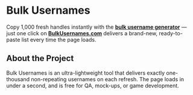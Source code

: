 # Bulk Usernames

Copy 1,000 fresh handles instantly with the **[bulk username generator](https://bulkusernames.com)** — just one click on **[BulkUsernames.com](https://bulkusernames.com)** delivers a brand-new, ready-to-paste list every time the page loads.

## About the Project
Bulk Usernames is an ultra-lightweight tool that delivers exactly one-thousand non-repeating usernames on each refresh. The page loads in under a second, and is free for QA, mock-ups, or game development.
